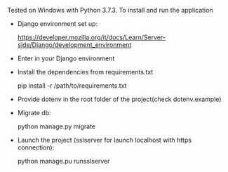 Tested on Windows with Python 3.7.3. To install and run the application
* Django environment set up:

	https://developer.mozilla.org/it/docs/Learn/Server-side/Django/development_environment

* Enter in your Django environment

* Install the dependencies from requirements.txt

	pip install -r /path/to/requirements.txt

* Provide dotenv in the root folder of the project(check dotenv.example)

* Migrate db:

	python manage.py migrate

* Launch the project (sslserver for launch localhost with https connection):
	
	python manage.pu runsslserver
